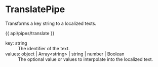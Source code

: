 <!-- ======================================================================
--- Search engine
title:          TranslatePipe
keywords:       translate, pipe
description:    TranslatePipe to display translatted text.
--- Menu system
order:          10
text:           TranslatePipe
hidden:         false
umbel:          false
--- Page properties
id:             
document:       
layout:         layout-2-left
$-left:         #side-menu
searchable:     true
--- Side menu
side-menu-root:     /api
side-menu-header:   API
side-menu-top:      
side-menu-depth:    2
======================================================================= -->

# TranslatePipe

Transforms a key string to a localized texts.

{{ api/pipes/translate }}

<dl>
  <dt>
    key<span class="js-type">: string</span>
  </dt>
  <dd>
    The identifier of the text.
  </dd>
  <dt>
    values<span class="js-type">: object | Array&lt;string> | string | number | Boolean</span>
  </dt>
  <dd>
    The optional value or values to interpolate into the localized text.
  </dd>
</dl>
